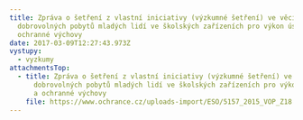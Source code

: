 ```yaml
---
title: Zpráva o šetření z vlastní iniciativy (výzkumné šetření) ve věci
  dobrovolných pobytů mladých lidí ve školských zařízeních pro výkon ústavní a
  ochranné výchovy
date: 2017-03-09T12:27:43.973Z
vystupy:
  - vyzkumy
attachmentsTop:
  - title: Zpráva o šetření z vlastní iniciativy (výzkumné šetření) ve věci
      dobrovolných pobytů mladých lidí ve školských zařízeních pro výkon ústavní
      a ochranné výchovy
    file: https://www.ochrance.cz/uploads-import/ESO/5157_2015_VOP_Z18.pdf
---
```

